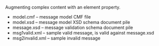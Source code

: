 Augmenting complex content with an element property.

* model.cmf – message model CMF file
* model.xsd – message model XSD schema document pile
* message.xsd –  message validation schema document pile
* msg1valid.xml – sample valid message, is valid against message.xsd
* msg2invalid.xml – sample invalid message
